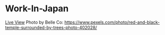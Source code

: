 # Work-In-Japan
<a href="https://tushar-alec.github.io/Work-In-Japan/">Live View</a>
Photo by Belle Co: https://www.pexels.com/photo/red-and-black-temple-surrounded-by-trees-photo-402028/